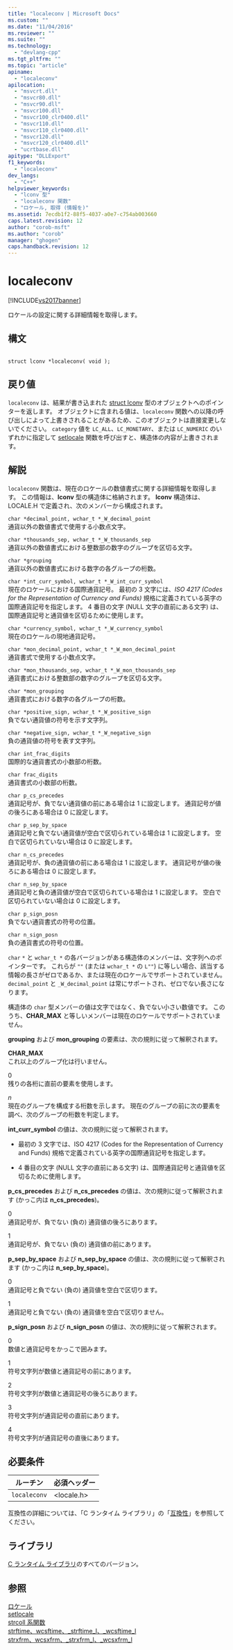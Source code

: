 ```yaml
---
title: "localeconv | Microsoft Docs"
ms.custom: ""
ms.date: "11/04/2016"
ms.reviewer: ""
ms.suite: ""
ms.technology: 
  - "devlang-cpp"
ms.tgt_pltfrm: ""
ms.topic: "article"
apiname: 
  - "localeconv"
apilocation: 
  - "msvcrt.dll"
  - "msvcr80.dll"
  - "msvcr90.dll"
  - "msvcr100.dll"
  - "msvcr100_clr0400.dll"
  - "msvcr110.dll"
  - "msvcr110_clr0400.dll"
  - "msvcr120.dll"
  - "msvcr120_clr0400.dll"
  - "ucrtbase.dll"
apitype: "DLLExport"
f1_keywords: 
  - "localeconv"
dev_langs: 
  - "C++"
helpviewer_keywords: 
  - "lconv 型"
  - "localeconv 関数"
  - "ロケール, 取得 (情報を)"
ms.assetid: 7ecdb1f2-88f5-4037-a0e7-c754ab003660
caps.latest.revision: 12
author: "corob-msft"
ms.author: "corob"
manager: "ghogen"
caps.handback.revision: 12
---
```

# localeconv
[!INCLUDE[vs2017banner](../../assembler/inline/includes/vs2017banner.md)]

ロケールの設定に関する詳細情報を取得します。  
  
## 構文  
  
```  
  
struct lconv *localeconv( void );  
```  
  
## 戻り値  
 `localeconv` は、結果が書き込まれた [struct lconv](../../c-runtime-library/standard-types.md) 型のオブジェクトへのポインターを返します。  オブジェクトに含まれる値は、`localeconv` 関数への以降の呼び出しによって上書きされることがあるため、このオブジェクトは直接変更しないでください。  `category` 値を `LC_ALL`、`LC_MONETARY`、または `LC_NUMERIC` のいずれかに指定して [setlocale](../Topic/setlocale,%20_wsetlocale.md) 関数を呼び出すと、構造体の内容が上書きされます。  
  
## 解説  
 `localeconv` 関数は、現在のロケールの数値書式に関する詳細情報を取得します。  この情報は、**lconv** 型の構造体に格納されます。  **lconv** 構造体は、LOCALE.H で定義され、次のメンバーから構成されます。  
  
 `char *decimal_point, wchar_t *_W_decimal_point`  
 通貨以外の数値書式で使用する小数点文字。  
  
 `char *thousands_sep, wchar_t *_W_thousands_sep`  
 通貨以外の数値書式における整数部の数字のグループを区切る文字。  
  
 `char *grouping`  
 通貨以外の数値書式における数字の各グループの桁数。  
  
 `char *int_curr_symbol, wchar_t *_W_int_curr_symbol`  
 現在のロケールにおける国際通貨記号。  最初の 3 文字には、*ISO 4217 \(Codes for the Representation of Currency and Funds\)* 規格に定義されている英字の国際通貨記号を指定します。  4 番目の文字 \(NULL 文字の直前にある文字\) は、国際通貨記号と通貨値を区切るために使用します。  
  
 `char *currency_symbol, wchar_t *_W_currency_symbol`  
 現在のロケールの現地通貨記号。  
  
 `char *mon_decimal_point, wchar_t *_W_mon_decimal_point`  
 通貨書式で使用する小数点文字。  
  
 `char *mon_thousands_sep, wchar_t *_W_mon_thousands_sep`  
 通貨書式における整数部の数字のグループを区切る文字。  
  
 `char *mon_grouping`  
 通貨書式における数字の各グループの桁数。  
  
 `char *positive_sign, wchar_t *_W_positive_sign`  
 負でない通貨値の符号を示す文字列。  
  
 `char *negative_sign, wchar_t *_W_negative_sign`  
 負の通貨値の符号を表す文字列。  
  
 `char int_frac_digits`  
 国際的な通貨書式の小数部の桁数。  
  
 `char frac_digits`  
 通貨書式の小数部の桁数。  
  
 `char p_cs_precedes`  
 通貨記号が、負でない通貨値の前にある場合は 1 に設定します。  通貨記号が値の後ろにある場合は 0 に設定します。  
  
 `char p_sep_by_space`  
 通貨記号と負でない通貨値が空白で区切られている場合は 1 に設定します。  空白で区切られていない場合は 0 に設定します。  
  
 `char n_cs_precedes`  
 通貨記号が、負の通貨値の前にある場合は 1 に設定します。  通貨記号が値の後ろにある場合は 0 に設定します。  
  
 `char n_sep_by_space`  
 通貨記号と負の通貨値が空白で区切られている場合は 1 に設定します。  空白で区切られていない場合は 0 に設定します。  
  
 `char p_sign_posn`  
 負でない通貨書式の符号の位置。  
  
 `char n_sign_posn`  
 負の通貨書式の符号の位置。  
  
 `char` `*` と `wchar_t *` の各バージョンがある構造体のメンバーは、文字列へのポインターです。  これらが `""` \(または `wchar_t *` の `L""`\) に等しい場合、該当する情報の長さがゼロであるか、または現在のロケールでサポートされていません。  `decimal_point` と `_W_decimal_point` は常にサポートされ、ゼロでない長さになります。  
  
 構造体の `char` 型メンバーの値は文字ではなく、負でない小さい数値です。  このうち、**CHAR\_MAX** と等しいメンバーは現在のロケールでサポートされていません。  
  
 **grouping** および **mon\_grouping** の要素は、次の規則に従って解釈されます。  
  
 **CHAR\_MAX**  
 これ以上のグループ化は行いません。  
  
 0  
 残りの各桁に直前の要素を使用します。  
  
 *n*  
 現在のグループを構成する桁数を示します。  現在のグループの前に次の要素を調べ、次のグループの桁数を判定します。  
  
 **int\_curr\_symbol** の値は、次の規則に従って解釈されます。  
  
-   最初の 3 文字では、ISO 4217 \(Codes for the Representation of Currency and Funds\) 規格で定義されている英字の国際通貨記号を指定します。  
  
-   4 番目の文字 \(NULL 文字の直前にある文字\) は、国際通貨記号と通貨値を区切るために使用します。  
  
 **p\_cs\_precedes** および **n\_cs\_precedes** の値は、次の規則に従って解釈されます \(かっこ内は **n\_cs\_precedes**\)。  
  
 0  
 通貨記号が、負でない \(負の\) 通貨値の後ろにあります。  
  
 1  
 通貨記号が、負でない \(負の\) 通貨値の前にあります。  
  
 **p\_sep\_by\_space** および **n\_sep\_by\_space** の値は、次の規則に従って解釈されます \(かっこ内は **n\_sep\_by\_space**\)。  
  
 0  
 通貨記号と負でない \(負の\) 通貨値を空白で区切ります。  
  
 1  
 通貨記号と負でない \(負の\) 通貨値を空白で区切りません。  
  
 **p\_sign\_posn** および **n\_sign\_posn** の値は、次の規則に従って解釈されます。  
  
 0  
 数値と通貨記号をかっこで囲みます。  
  
 1  
 符号文字列が数値と通貨記号の前にあります。  
  
 2  
 符号文字列が数値と通貨記号の後ろにあります。  
  
 3  
 符号文字列が通貨記号の直前にあります。  
  
 4  
 符号文字列が通貨記号の直後にあります。  
  
## 必要条件  
  
|ルーチン|必須ヘッダー|  
|----------|------------|  
|`localeconv`|\<locale.h\>|  
  
 互換性の詳細については、「C ランタイム ライブラリ」の「[互換性](../../c-runtime-library/compatibility.md)」を参照してください。  
  
## ライブラリ  
 [C ランタイム ライブラリ](../../c-runtime-library/crt-library-features.md)のすべてのバージョン。  
  
## 参照  
 [ロケール](../../c-runtime-library/locale.md)   
 [setlocale](../../preprocessor/setlocale.md)   
 [strcoll 系関数](../../c-runtime-library/strcoll-functions.md)   
 [strftime、wcsftime、\_strftime\_l、\_wcsftime\_l](../../c-runtime-library/reference/strftime-wcsftime-strftime-l-wcsftime-l.md)   
 [strxfrm、wcsxfrm、\_strxfrm\_l、\_wcsxfrm\_l](../../c-runtime-library/reference/strxfrm-wcsxfrm-strxfrm-l-wcsxfrm-l.md)